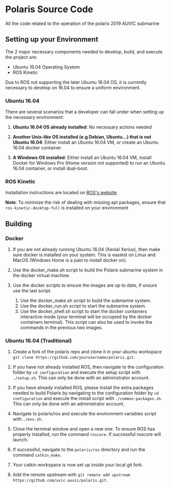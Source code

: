 # Polaris Source Code

All the code related to the operation of the polaris 2019 AUVIC submarine

## Setting up your Environment

The 2 major necessary components needed to develop, build, and execute the project are:
- Ubuntu 16.04 Operating System
- ROS Kinetic

Due to ROS not supporting the later Ubuntu 18.04 OS, it is currently necessary to develop on 16.04 to ensure a uniform environment.

### Ubuntu 16.04

There are several scenarios that a developer can fall under when setting up the necessary environment:

1. **Ubuntu 16.04 OS already installed**: No necessary actions needed

2. **Another Unix-like OS installed (e.g Debian, Ubuntu...) that is not Ubuntu 16.04**: Either install an Ubuntu 16.04 VM, or create an Ubuntu 16.04 docker container

3. **A Windows OS installed**: Either install an Ubuntu 16.04 VM, install Docker for Windows Pro (Home version not supported) to run an Ubuntu 16.04 container, or install dual-boot.

### ROS Kinetic

Installation instructions are located on [ROS's website](wiki.ros.org/kinetic/Installation/Ubuntu)

**Note**: To minimize the risk of dealing with missing apt packages, ensure that `ros-kinetic-desktop-full` is installed on your environment


## Building

### Docker

1. If you are not already running Ubuntu 16.04 (Xenial Xerius), then make sure docker is installed on your system. This is easiest on Linux and MacOS (Windows Home is a pain to install docker on).

2. Use the docker_make.sh script to build the Polaris submarine system in the docker virtual machine.

3. Use the docker scripts to ensure the images are up to date, if unsure use the last script.
    1. Use the docker_make.sh script to build the submarine system.
    2. Use the docker_run.sh script to start the submarine system.
    3. Use the docker_shell.sh script to start the docker containers interactive mode (your terminal will be occupied by the docker containers terminal). This script can also be used to invoke the commands in the previous two images.

### Ubuntu 16.04 (Traditional)

1. Create a fork of the polaris repo and clone it in your ubuntu workspace `git clone https://github.com/yourusername/polaris.git`.

2. If you have not already installed ROS, then navigate to the configuration folder by `cd configuration` and execute the setup script with `./setup.sh`. This can only be done with an administrator account.

3. If you have already installed ROS, please install the extra packages needed to build Polaris by navigating to the configuration folder by `cd configuration` and execute the install script with `./common-packages.sh`. This can only be done with an administrator account.

4. Navigate to polaris/ros and execute the environment variables script with `./env.sh`.

5. Close the terminal window and open a new one. To ensure ROS has properly installed, run the command `roscore`. If successful roscore will launch.

6. If successful, navigate to the `polaris/ros` directory and run the command `catkin_make`.

7. Your catkin workspace is now set up inside your local git fork.

8. Add the remote upstream with `git remote add upstream https://github.com/uvic-auvic/polaris.git`.
